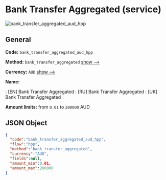 
# Bank Transfer Aggregated (service) 
![bank_transfer_aggregated_aud_hpp](https://static.openfintech.io/payment_methods/bank_transfer_aggregated_aud_hpp/logo.svg?w=400&c=v0.59.26#w200)  

## General 
 
**Code:** `bank_transfer_aggregated_aud_hpp` 
 
**Method:** `bank_transfer_aggregated` 
 [show -->](/payment-methods/bank_transfer_aggregated/) 
 
**Currency:** `AUD` [show -->](/currencies/AUD/) 
 
**Name:** 
 
:	[EN] Bank Transfer Aggregated 
:	[RU] Bank Transfer Aggregated 
:	[UK] Bank Transfer Aggregated 
 
**Amount limits:** from `0.01` to `200000` AUD 

## JSON Object 

```json
{
  "code":"bank_transfer_aggregated_aud_hpp",
  "flow":"hpp",
  "method":"bank_transfer_aggregated",
  "currency":"AUD",
  "fields":null,
  "amount_min":0.01,
  "amount_max":200000
}
```  
